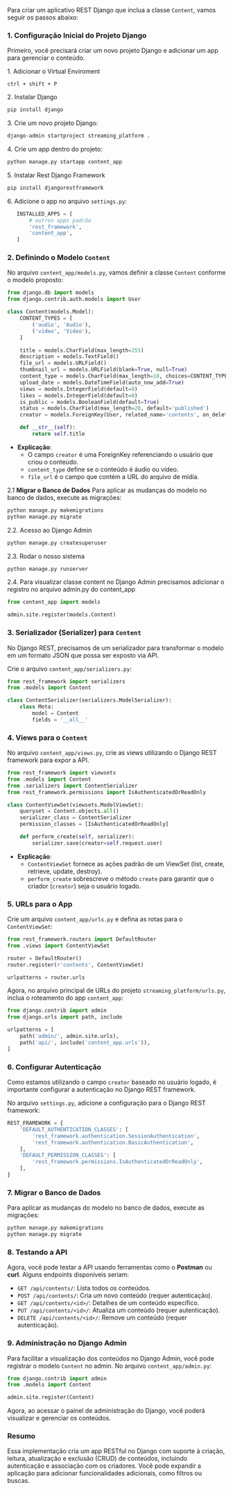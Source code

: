 Para criar um aplicativo REST Django que inclua a classe `Content`, vamos seguir os passos abaixo:

### 1. **Configuração Inicial do Projeto Django**

Primeiro, você precisará criar um novo projeto Django e adicionar um app para gerenciar o conteúdo.

1\. Adicionar o Virtual Enviroment

```ctrl
ctrl + shift + P
```

2\. Instalar Django

```bash
pip install django
```

3\. Crie um novo projeto Django:

```bash
django-admin startproject streaming_platform .
```

4\. Crie um app dentro do projeto:

```bash
python manage.py startapp content_app
```

5\. Instalar Rest Django Framework

```bash
pip install djangorestframework
```

6\. Adicione o app no arquivo `settings.py`:

```python
   INSTALLED_APPS = [
       # outros apps padrão
       'rest_framework',
       'content_app',
   ]
```

### 2. **Definindo o Modelo `Content`**

No arquivo `content_app/models.py`, vamos definir a classe `Content` conforme o modelo proposto:

```python
from django.db import models
from django.contrib.auth.models import User

class Content(models.Model):
    CONTENT_TYPES = [
        ('audio', 'Audio'),
        ('video', 'Video'),
    ]

    title = models.CharField(max_length=255)
    description = models.TextField()
    file_url = models.URLField()
    thumbnail_url = models.URLField(blank=True, null=True)
    content_type = models.CharField(max_length=10, choices=CONTENT_TYPES)
    upload_date = models.DateTimeField(auto_now_add=True)
    views = models.IntegerField(default=0)
    likes = models.IntegerField(default=0)
    is_public = models.BooleanField(default=True)
    status = models.CharField(max_length=20, default='published')
    creator = models.ForeignKey(User, related_name='contents', on_delete=models.CASCADE)

    def __str__(self):
        return self.title
```

- **Explicação**:
  - O campo `creator` é uma ForeignKey referenciando o usuário que criou o conteúdo.
  - `content_type` define se o conteúdo é áudio ou vídeo.
  - `file_url` é o campo que contém a URL do arquivo de mídia.

2.1 **Migrar o Banco de Dados**
Para aplicar as mudanças do modelo no banco de dados, execute as migrações:

```bash
python manage.py makemigrations
python manage.py migrate
```

2.2. Acesso ao Django Admin

```bash
python manage.py createsuperuser
```

2.3. Rodar o nosso sistema

```bash
python manage.py runserver
```

2.4. Para visualizar classe content no Django Admin precisamos adicionar o registro no arquivo admin.py do content_app

```python
from content_app import models

admin.site.register(models.Content)
```

### 3. **Serializador (Serializer) para `Content`**

No Django REST, precisamos de um serializador para transformar o modelo em um formato JSON que possa ser exposto via API.

Crie o arquivo `content_app/serializers.py`:

```python
from rest_framework import serializers
from .models import Content

class ContentSerializer(serializers.ModelSerializer):
    class Meta:
        model = Content
        fields = '__all__'
```

### 4. **Views para o `Content`**

No arquivo `content_app/views.py`, crie as views utilizando o Django REST framework para expor a API.

```python
from rest_framework import viewsets
from .models import Content
from .serializers import ContentSerializer
from rest_framework.permissions import IsAuthenticatedOrReadOnly

class ContentViewSet(viewsets.ModelViewSet):
    queryset = Content.objects.all()
    serializer_class = ContentSerializer
    permission_classes = [IsAuthenticatedOrReadOnly]

    def perform_create(self, serializer):
        serializer.save(creator=self.request.user)
```

- **Explicação**:
  - `ContentViewSet` fornece as ações padrão de um ViewSet (list, create, retrieve, update, destroy).
  - `perform_create` sobrescreve o método `create` para garantir que o criador (`creator`) seja o usuário logado.

### 5. **URLs para o App**

Crie um arquivo `content_app/urls.py` e defina as rotas para o `ContentViewSet`:

```python
from rest_framework.routers import DefaultRouter
from .views import ContentViewSet

router = DefaultRouter()
router.register(r'contents', ContentViewSet)

urlpatterns = router.urls
```

Agora, no arquivo principal de URLs do projeto `streaming_platform/urls.py`, inclua o roteamento do app `content_app`:

```python
from django.contrib import admin
from django.urls import path, include

urlpatterns = [
    path('admin/', admin.site.urls),
    path('api/', include('content_app.urls')),
]
```

### 6. **Configurar Autenticação**

Como estamos utilizando o campo `creator` baseado no usuário logado, é importante configurar a autenticação no Django REST framework.

No arquivo `settings.py`, adicione a configuração para o Django REST framework:

```python
REST_FRAMEWORK = {
    'DEFAULT_AUTHENTICATION_CLASSES': [
        'rest_framework.authentication.SessionAuthentication',
        'rest_framework.authentication.BasicAuthentication',
    ],
    'DEFAULT_PERMISSION_CLASSES': [
        'rest_framework.permissions.IsAuthenticatedOrReadOnly',
    ],
}
```

### 7. **Migrar o Banco de Dados**

Para aplicar as mudanças do modelo no banco de dados, execute as migrações:

```bash
python manage.py makemigrations
python manage.py migrate
```

### 8. **Testando a API**

Agora, você pode testar a API usando ferramentas como o **Postman** ou **curl**. Alguns endpoints disponíveis seriam:

- `GET /api/contents/`: Lista todos os conteúdos.
- `POST /api/contents/`: Cria um novo conteúdo (requer autenticação).
- `GET /api/contents/<id>/`: Detalhes de um conteúdo específico.
- `PUT /api/contents/<id>/`: Atualiza um conteúdo (requer autenticação).
- `DELETE /api/contents/<id>/`: Remove um conteúdo (requer autenticação).

### 9. **Administração no Django Admin**

Para facilitar a visualização dos conteúdos no Django Admin, você pode registrar o modelo `Content` no admin. No arquivo `content_app/admin.py`:

```python
from django.contrib import admin
from .models import Content

admin.site.register(Content)
```

Agora, ao acessar o painel de administração do Django, você poderá visualizar e gerenciar os conteúdos.

### Resumo

Essa implementação cria um app RESTful no Django com suporte à criação, leitura, atualização e exclusão (CRUD) de conteúdos, incluindo autenticação e associação com os criadores. Você pode expandir a aplicação para adicionar funcionalidades adicionais, como filtros ou buscas.
